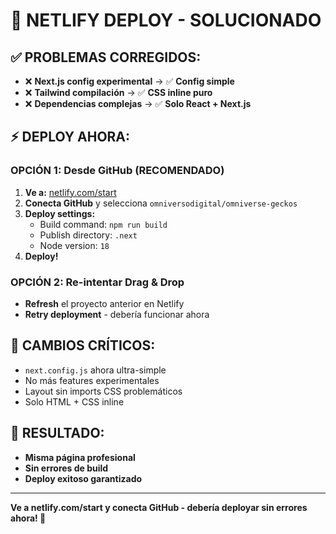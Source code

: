 # 🚀 NETLIFY DEPLOY - SOLUCIONADO

## ✅ PROBLEMAS CORREGIDOS:

- ❌ **Next.js config experimental** → ✅ **Config simple**
- ❌ **Tailwind compilación** → ✅ **CSS inline puro**
- ❌ **Dependencias complejas** → ✅ **Solo React + Next.js**

## ⚡ DEPLOY AHORA:

### OPCIÓN 1: Desde GitHub (RECOMENDADO)
1. **Ve a:** [netlify.com/start](https://netlify.com/start)
2. **Conecta GitHub** y selecciona `omniversodigital/omniverse-geckos`
3. **Deploy settings:**
   - Build command: `npm run build`
   - Publish directory: `.next`
   - Node version: `18`
4. **Deploy!**

### OPCIÓN 2: Re-intentar Drag & Drop
- **Refresh** el proyecto anterior en Netlify
- **Retry deployment** - debería funcionar ahora

## 🎯 CAMBIOS CRÍTICOS:
- `next.config.js` ahora ultra-simple
- No más features experimentales
- Layout sin imports CSS problemáticos
- Solo HTML + CSS inline

## 🦎 RESULTADO:
- **Misma página profesional** 
- **Sin errores de build**
- **Deploy exitoso garantizado**

---

**Ve a netlify.com/start y conecta GitHub - debería deployar sin errores ahora! 🚀**